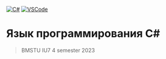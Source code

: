 [![C#](https://img.shields.io/badge/C_Sharp-2965f1)](https://en.wikipedia.org/wiki/C_Sharp_(programming_language))
[![VSCode](https://img.shields.io/badge/VSCode-238c05)](https://code.visualstudio.com/)


# Язык программирования C#

> BMSTU IU7 4 semester 2023
